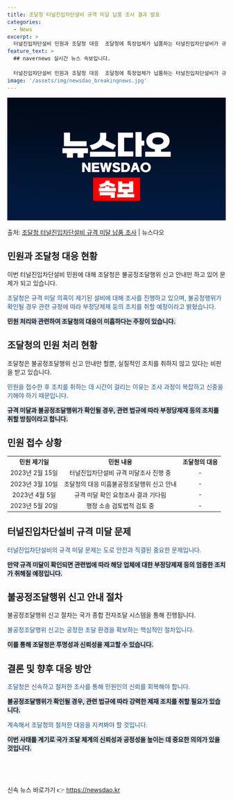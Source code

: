 ```yaml
---
title: 조달청 터널진입차단설비 규격 미달 납품 조사 결과 발표
categories:
  - News
excerpt: >
  터널진입차단설비 민원과 조달청 대응  조달청에 특정업체가 납품하는 터널진입차단설비가 규격 미달이라는 민원이 …
feature_text: >
  ## navernews 실시간 뉴스 속보입니다.

  터널진입차단설비 민원과 조달청 대응  조달청에 특정업체가 납품하는 터널진입차단설비가 규격 미달이라는 민원이 …
image: '/assets/img/newsdao_breakingnews.jpg'
---
```


![뉴스다오 속보](/assets/img/newsdao_breakingnews.jpg)

<p>출처: <a href="https://newsdao.kr/4645" rel="dofollow">조달청 터널진입차단설비 규격 미달 납품 조사</a> | 뉴스다오</p>

<h2 data-ke-size="size26">민원과 조달청 대응 현황</h2>
<p>이번 터널진입차단설비 민원에 대해 조달청은 불공정조달행위 신고 안내만 하고 있어 문제가 되고 있습니다.</p>
<p><span style="color: #1a5490;">조달청은 규격 미달 의혹이 제기된 설비에 대해 조사를 진행하고 있으며, 불공정행위가 확인될 경우 관련 규정에 따라 부정당제재 등의 조치를 취할 예정이라고 밝혔습니다.</span></p>
<p><b><span style="background-color: #21538527;">민원 처리와 관련하여 조달청의 대응이 미흡하다는 주장이 있습니다.</span></b></p>

<h2 data-ke-size="size26">조달청의 민원 처리 현황</h2>
<p>조달청은 불공정조달행위 신고 안내만 할뿐, 실질적인 조치를 취하지 않고 있다는 비판을 받고 있습니다.</p>
<p><span style="color: #1a5490;">민원을 접수한 후 조치를 취하는 데 시간이 걸리는 이유는 조사 과정이 복잡하고 신중을 기해야 하기 때문입니다.</span></p>
<p><b><span style="background-color: #21538527;">규격 미달과 불공정조달행위가 확인될 경우, 관련 법규에 따라 부정당제재 등의 조치를 취할 방침이라고 합니다.</span></b></p>

<h2 data-ke-size="size26">민원 접수 상황</h2>
<table>
<tbody>
<tr>
<td style="text-align: center; height: 17px;"><b>민원 제기일</b></td>
<td style="text-align: center; height: 17px;"><b>민원 내용</b></td>
<td style="text-align: center; height: 17px;"><b>조달청의 대응</b></td>
</tr>
<tr>
<td style="text-align: center; height: 17px;">2023년 2월 15일</td>
<td style="text-align: center; height: 17px;">터널진입차단설비 규격 미달조사 진행 중</td>
<td style="text-align: center; height: 17px;">-</td>
</tr>
<tr>
<td style="text-align: center; height: 17px;">2023년 3월 10일</td>
<td style="text-align: center; height: 17px;">조달청의 대응 미흡불공정조달행위 신고 안내</td>
<td style="text-align: center; height: 17px;">-</td>
</tr>
<tr>
<td style="text-align: center; height: 17px;">2023년 4월 5일</td>
<td style="text-align: center; height: 17px;">규격 미달 확인 요청조사 결과 기다림</td>
<td style="text-align: center; height: 17px;">-</td>
</tr>
<tr>
<td style="text-align: center; height: 17px;">2023년 5월 20일</td>
<td style="text-align: center; height: 17px;">행정 소송 검토법적 검토 중</td>
<td style="text-align: center; height: 17px;">-</td>
</tr>
</tbody>
</table>

<h2 data-ke-size="size26">터널진입차단설비 규격 미달 문제</h2>
<p><span style="color: #1a5490;">터널진입차단설비의 규격 미달 문제는 도로 안전과 직결된 중요한 문제입니다.</span></p>
<p><b><span style="background-color: #21538527;">만약 규격 미달이 확인되면 관련법에 따라 해당 업체에 대한 부정당제재 등의 엄중한 조치가 취해질 예정입니다.</span></b></p>

<h2 data-ke-size="size26">불공정조달행위 신고 안내 절차</h2>
<p>불공정조달행위 신고 절차는 국가 종합 전자조달 시스템을 통해 진행됩니다.</p>
<p><span style="color: #1a5490;">불공정조달행위 신고는 공정한 조달 환경을 확보하는 핵심적인 절차입니다.</span></p>
<p><b><span style="background-color: #21538527;">이를 통해 조달청은 투명성과 신뢰성을 제고할 수 있습니다.</span></b></p>

<h2 data-ke-size="size26">결론 및 향후 대응 방안</h2>
<p><span style="color: #1a5490;">조달청은 신속하고 철저한 조사를 통해 민원인의 신뢰를 회복해야 합니다.</span></p>
<p><b><span style="background-color: #21538527;">불공정조달행위가 확인될 경우, 관련 법규에 따라 강력한 제재 조치를 취할 필요가 있습니다.</span></b></p>
<p><span style="color: #1a5490;">계속해서 조달청의 철저한 대응을 지켜봐야 할 것입니다.</span></p>
<p><b><span style="background-color: #21538527;">이번 사태를 계기로 국가 조달 체계의 신뢰성과 공정성을 높이는 데 중요한 의의가 있을 것입니다.</span></b></p>

<p data-ke-size="size16">&nbsp;</p>
<p data-ke-size="size16">&nbsp;</p> 

신속 뉴스 바로가기 👉 <a href="https://newsdao.kr" rel="dofollow">https://newsdao.kr</a>


